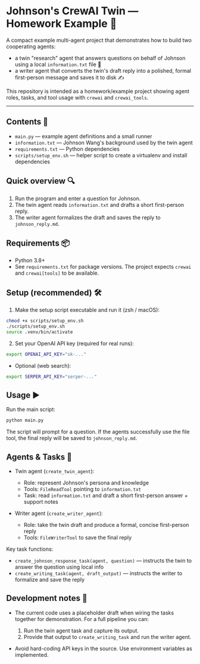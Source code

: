 # Johnson's CrewAI Twin — Homework Example 🚀

A compact example multi-agent project that demonstrates how to build two cooperating agents:
- a twin "research" agent that answers questions on behalf of Johnson using a local `information.txt` file 📄
- a writer agent that converts the twin's draft reply into a polished, formal first-person message and saves it to disk ✍️

This repository is intended as a homework/example project showing agent roles, tasks, and tool usage with `crewai` and `crewai_tools`.

---

## Contents 📁
- `main.py` — example agent definitions and a small runner
- `information.txt` — Johnson Wang's background used by the twin agent
- `requirements.txt` — Python dependencies
- `scripts/setup_env.sh` — helper script to create a virtualenv and install dependencies

## Quick overview 🔍
1. Run the program and enter a question for Johnson.
2. The twin agent reads `information.txt` and drafts a short first-person reply.
3. The writer agent formalizes the draft and saves the reply to `johnson_reply.md`.

## Requirements 📦
- Python 3.8+
- See `requirements.txt` for package versions. The project expects `crewai` and `crewai[tools]` to be available.

## Setup (recommended) 🛠️
1. Make the setup script executable and run it (zsh / macOS):

```bash
chmod +x scripts/setup_env.sh
./scripts/setup_env.sh
source .venv/bin/activate
```

2. Set your OpenAI API key (required for real runs):

```bash
export OPENAI_API_KEY="sk-..."
```

- Optional (web search):

```bash
export SERPER_API_KEY="serper-..."
```

## Usage ▶️
Run the main script:

```bash
python main.py
```

The script will prompt for a question. If the agents successfully use the file tool, the final reply will be saved to `johnson_reply.md`.

## Agents & Tasks 🤖
- Twin agent (`create_twin_agent`):
  - Role: represent Johnson's persona and knowledge
  - Tools: `FileReadTool` pointing to `information.txt`
  - Task: read `information.txt` and draft a short first-person answer + support notes

- Writer agent (`create_writer_agent`):
  - Role: take the twin draft and produce a formal, concise first-person reply
  - Tools: `FileWriterTool` to save the final reply

Key task functions:
- `create_johnson_response_task(agent, question)` — instructs the twin to answer the question using local info
- `create_writing_task(agent, draft_output)` — instructs the writer to formalize and save the reply

## Development notes 🧭
- The current code uses a placeholder draft when wiring the tasks together for demonstration. For a full pipeline you can:
  1. Run the twin agent task and capture its output.
  2. Provide that output to `create_writing_task` and run the writer agent.

- Avoid hard-coding API keys in the source. Use environment variables as implemented.

